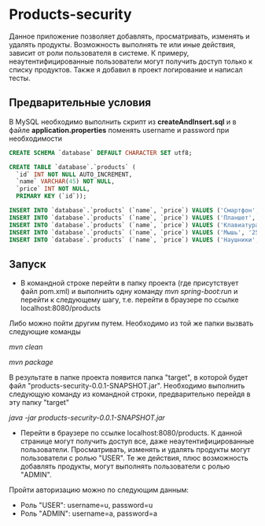 # Products-security

Данное приложение позволяет добавлять, просматривать, изменять и удалять продукты.
Возможность выполнять те или иные действия, зависит от роли пользователя
в системе. К примеру, неаутентифицированные пользователи могут
получить доступ только к списку продуктов. Также я добавил в проект логирование и написал
тесты.

## Предварительные условия
В MySQL необходимо выполнить скрипт из **createAndInsert.sql**
и в файле **application.properties** поменять
username и password при необходимости
``` sql
CREATE SCHEMA `database` DEFAULT CHARACTER SET utf8;

CREATE TABLE `database`.`products` (
  `id` INT NOT NULL AUTO_INCREMENT,
  `name` VARCHAR(45) NOT NULL,
  `price` INT NOT NULL,
  PRIMARY KEY (`id`));

INSERT INTO `database`.`products` (`name`, `price`) VALUES ('Смартфон', '4500');
INSERT INTO `database`.`products` (`name`, `price`) VALUES ('Планшет', '2500');
INSERT INTO `database`.`products` (`name`, `price`) VALUES ('Клавиатура', '1000');
INSERT INTO `database`.`products` (`name`, `price`) VALUES ('Мышь', '250');
INSERT INTO `database`.`products` (`name`, `price`) VALUES ('Наушники', '200');
```

## Запуск
* В командной строке перейти в папку проекта
(где присутствует файл pom.xml) и выполнить одну команду
*mvn spring-boot:run* и перейти к следующему шагу, т.е.
перейти в браузере по ссылке localhost:8080/products

Либо можно пойти другим путем. Необходимо из той же папки вызвать
следующие команды

*mvn clean*

*mvn package*

В результате в папке проекта появится папка "target",
в которой будет файл "products-security-0.0.1-SNAPSHOT.jar".
Необходимо выполнить следующую команду из командной строки,
предварительно перейдя в эту папку "target"

*java -jar products-security-0.0.1-SNAPSHOT.jar*

* Перейти в браузере по ссылке localhost:8080/products.
К данной странице могут получить доступ все, даже неаутентифицированные
пользователи. Просматривать, изменять и удалять продукты могут
пользователи с ролью "USER". Те же действия, плюс возможность
добавлять продукты, могут выполнять пользователи с ролью "ADMIN".

Пройти авторизацию можно по следующим данным:
* Роль "USER": username=u, password=u
* Роль "ADMIN": username=a, password=a
